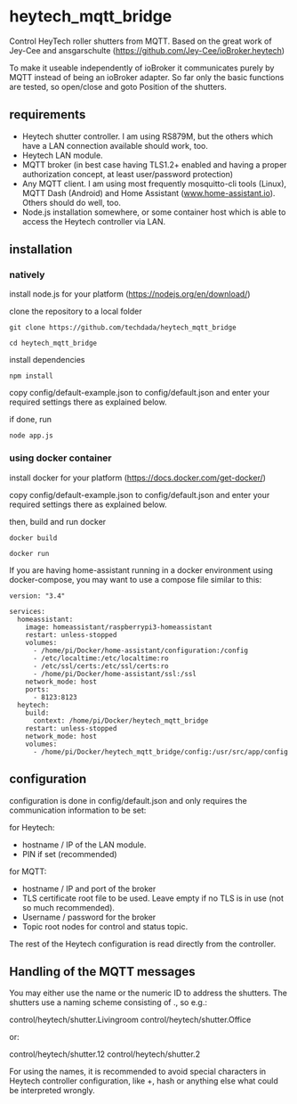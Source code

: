 # heytech_mqtt_bridge

Control HeyTech roller shutters from MQTT. Based on the great work of Jey-Cee and ansgarschulte (https://github.com/Jey-Cee/ioBroker.heytech)

To make it useable independently of ioBroker it communicates purely by MQTT instead of being an ioBroker adapter. So far only the basic functions are tested, so open/close and goto Position of the shutters.

## requirements

* Heytech shutter controller. I am using RS879M, but the others which have a LAN connection available should work, too. 
* Heytech LAN module.
* MQTT broker (in best case having TLS1.2+ enabled and having a proper authorization concept, at least user/password protection)
* Any MQTT client. I am using most frequently mosquitto-cli tools (Linux), MQTT Dash (Android) and Home Assistant (www.home-assistant.io). Others should do well, too.
* Node.js installation somewhere, or some container host which is able to access the Heytech controller via LAN.

## installation

### natively

install node.js for your platform (https://nodejs.org/en/download/)

clone the repository to a local folder

```git clone https://github.com/techdada/heytech_mqtt_bridge```

```cd heytech_mqtt_bridge```

install dependencies

```npm install```

copy config/default-example.json to config/default.json and enter your required settings there as explained below.

if done, run

```node app.js```


### using docker container

install docker for your platform (https://docs.docker.com/get-docker/)

copy config/default-example.json to config/default.json and enter your required settings there as explained below.

then, build and run docker

```docker build```

```docker run```

If you are having home-assistant running in a docker environment using docker-compose, you may want to use a compose file similar to this:

```
version: "3.4"

services:
  homeassistant:
    image: homeassistant/raspberrypi3-homeassistant
    restart: unless-stopped
    volumes:
      - /home/pi/Docker/home-assistant/configuration:/config
      - /etc/localtime:/etc/localtime:ro
      - /etc/ssl/certs:/etc/ssl/certs:ro
      - /home/pi/Docker/home-assistant/ssl:/ssl
    network_mode: host
    ports:
      - 8123:8123
  heytech:
    build:
      context: /home/pi/Docker/heytech_mqtt_bridge
    restart: unless-stopped
    network_mode: host
    volumes:
      - /home/pi/Docker/heytech_mqtt_bridge/config:/usr/src/app/config
```


## configuration

configuration is done in config/default.json and only requires the communication information to be set:

for Heytech:
* hostname / IP of the LAN module. 
* PIN if set (recommended)

for MQTT:
* hostname / IP and port of the broker
* TLS certificate root file to be used. Leave empty if no TLS is in use (not so much recommended).
* Username / password for the broker
* Topic root nodes for control and status topic.

The rest of the Heytech configuration is read directly from the controller. 

## Handling of the MQTT messages

You may either use the name or the numeric ID to address the shutters. The shutters use a naming scheme consisting of <type>.<identifier>, so e.g.:

control/heytech/shutter.Livingroom
control/heytech/shutter.Office

or:

control/heytech/shutter.12
control/heytech/shutter.2

For using the names, it is recommended to avoid special characters in Heytech controller configuration, like +, hash or anything else what could be interpreted wrongly.

